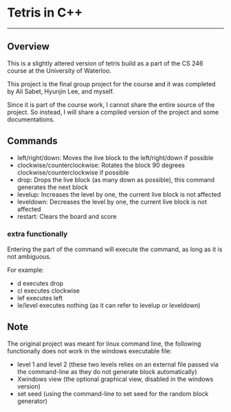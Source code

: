 # Tetris in C++
------------

## Overview
This is a slightly altered version of tetris build as a part of the CS 246 course at the University of Waterloo. 

This project is the final group project for the course and it was completed by Ali Sabet, Hyunjin Lee, and myself. 

Since it is part of the course work, I cannot share the entire source of the project. So instead, I will share a compiled version of the project and some documentations.

## Commands
- left/right/down: Moves the live block to the left/right/down if possible
- clockwise/counterclockwise: Rotates the block 90 degrees clockwise/counterclockwise if possible
- drop: Drops the live block (as many down as possible), this command generates the next block
- levelup: Increases the level by one, the current live block is not affected
- leveldown: Decreases the level by one, the current live block is not affected
- restart: Clears the board and score

### extra functionally
Entering the part of the command will execute the command, as long as it is not ambiguous.

For example:
- d executes drop
- cl executes clockwise
- lef executes left
- le/level executes nothing (as it can refer to levelup or leveldown)

## Note
The original project was meant for linux command line, the following functionally does not work in the windows executable file:
- level 1 and level 2 (these two levels relies on an external file passed via the command-line as they do not generate block automatically)
- Xwindows view (the optional graphical view, disabled in the windows version)
- set seed (using the command-line to set seed for the random block generator)

